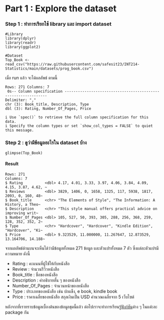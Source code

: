# Part 1 : Explore the dataset
### Step 1 : ทำการเรียกใช้ library และ import dataset
```{R}
#Library
library(dplyr)
library(readr)
library(ggplot2)

#Dataset
Top_Book <- read_csv("https://raw.githubusercontent.com/safesit23/INT214-Statistics/main/datasets/prog_book.csv")
```
เมื่อ run แล้ว จะได้ผลลัพธ์ ตามนี้
```{R}
Rows: 271 Columns: 7                                                                
 0s-- Column specification --------------------------------------------------------------
Delimiter: ","
chr (3): Book_title, Description, Type
dbl (3): Rating, Number_Of_Pages, Price

i Use `spec()` to retrieve the full column specification for this data.
i Specify the column types or set `show_col_types = FALSE` to quiet this message.
```

### Step 2 : ดูว่ามีข้อมูลอะไรใน dataset บ้าง
```{R}
glimpse(Top_Book)
```
#### Result
```{R}
Rows: 271
Columns: 7
$ Rating          <dbl> 4.17, 4.01, 3.33, 3.97, 4.06, 3.84, 4.09, 4.15, 3.87, 4.62, ~
$ Reviews         <dbl> 3829, 1406, 0, 1658, 1325, 117, 5938, 1817, 2093, 0, 160, 48~
$ Book_title      <chr> "The Elements of Style", "The Information: A History, a Theo~
$ Description     <chr> "This style manual offers practical advice on improving writ~
$ Number_Of_Pages <dbl> 105, 527, 50, 393, 305, 288, 256, 368, 259, 128, 352, 352, 2~
$ Type            <chr> "Hardcover", "Hardcover", "Kindle Edition", "Hardcover", "Ki~
$ Price           <dbl> 9.323529, 11.000000, 11.267647, 12.873529, 13.164706, 14.188~
```
จากผลลัพธ์ด้านบนจะเห็นได้ว่ามีข้อมูลทั้งหมด 271 ข้อมูล และตัวแปรทั้งหมด 7 ตัว ซึ่งแต่ละตัวแปรมีความหมาย ดังนี้
* Rating : คะแนนที่ผู้ใช้ให้กับหนังสือ 
* Review : จำนวนรีวิวหนังสือ
* Book_title : ชื่อของหนังสือ
* Description : คำอธิบายสั้น ๆ ของหนังสือ
* Number_Of_Pages : จำนวนหน้าของหนังสือ
* Type : ประเภทของหนังสือ เช่น ปกแข็ง, e book, kindle book
* Price : ราคาเฉลี่ยของหนังสือ สกุลเงินเป็น USD คำนวณเฉลี่ยจาก 5 เว็บไซต์

หลังจากที่เราทราบข้อมูลเบื้องต้นของข้อมูลชุดนี้แล้ว ต่อไปเราจะทำการเรียนรู้[ฟังก์ชัน](#)ต่าง ๆ ในแต่ะละ package กัน
